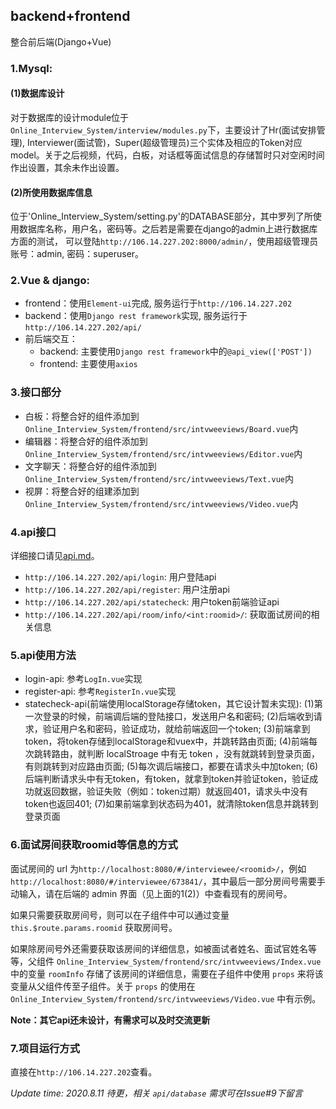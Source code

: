 ## backend+frontend
整合前后端(Django+Vue)
### 1.Mysql: 
#### (1)数据库设计
对于数据库的设计module位于`Online_Interview_System/interview/modules.py`下，主要设计了Hr(面试安排管理), Interviewer(面试管)，Super(超级管理员)三个实体及相应的Token对应model。关于之后视频，代码，白板，对话框等面试信息的存储暂时只对空闲时间作出设置，其余未作出设置。
#### (2)所使用数据库信息
位于'Online_Interview_System/setting.py'的DATABASE部分，其中罗列了所使用数据库名称，用户名，密码等。之后若是需要在django的admin上进行数据库方面的测试， 可以登陆`http://106.14.227.202:8000/admin/`，使用超级管理员账号：admin, 密码：superuser。
### 2.Vue & django: 
- frontend：使用`Element-ui`完成, 服务运行于`http://106.14.227.202`
- backend：使用`Django rest framework`实现, 服务运行于`http://106.14.227.202/api/`
- 前后端交互：
	- backend: 主要使用`Django rest framework`中的`@api_view(['POST'])`
	- frontend: 主要使用`axios`

### 3.接口部分
- 白板：将整合好的组件添加到`Online_Interview_System/frontend/src/intvweeviews/Board.vue`内
- 编辑器：将整合好的组件添加到`Online_Interview_System/frontend/src/intvweeviews/Editor.vue`内
- 文字聊天：将整合好的组件添加到`Online_Interview_System/frontend/src/intvweeviews/Text.vue`内
- 视屏：将整合好的组建添加到`Online_Interview_System/frontend/src/intvweeviews/Video.vue`内
### 4.api接口
详细接口请见[api.md](API.md)。

- `http://106.14.227.202/api/login`: 用户登陆api
- `http://106.14.227.202/api/register`: 用户注册api
- `http://106.14.227.202/api/statecheck`: 用户token前端验证api
- `http://106.14.227.202/api/room/info/<int:roomid>/`: 获取面试房间的相关信息

### 5.api使用方法
- login-api: 参考`LogIn.vue`实现
- register-api: 参考`RegisterIn.vue`实现
- statecheck-api(前端使用localStorage存储token，其它设计暂未实现): (1)第一次登录的时候，前端调后端的登陆接口，发送用户名和密码; (2)后端收到请求，验证用户名和密码，验证成功，就给前端返回一个token; (3)前端拿到token，将token存储到localStorage和vuex中，并跳转路由页面; (4)前端每次跳转路由，就判断 localStroage 中有无 token ，没有就跳转到登录页面，有则跳转到对应路由页面; (5)每次调后端接口，都要在请求头中加token; (6)后端判断请求头中有无token，有token，就拿到token并验证token，验证成功就返回数据，验证失败（例如：token过期）就返回401，请求头中没有token也返回401; (7)如果前端拿到状态码为401，就清除token信息并跳转到登录页面

### 6.面试房间获取roomid等信息的方式
面试房间的 url 为`http://localhost:8080/#/interviewee/<roomid>/`，例如 `http://localhost:8080/#/interviewee/673841/`，其中最后一部分房间号需要手动输入，请在后端的 admin 界面（见上面的1(2)）中查看现有的房间号。

如果只需要获取房间号，则可以在子组件中可以通过变量 `this.$route.params.roomid` 获取房间号。

如果除房间号外还需要获取该房间的详细信息，如被面试者姓名、面试官姓名等等，父组件 `Online_Interview_System/frontend/src/intvweeviews/Index.vue` 中的变量 `roomInfo` 存储了该房间的详细信息，需要在子组件中使用 `props` 来将该变量从父组件传至子组件。关于 `props` 的使用在 `Online_Interview_System/frontend/src/intvweeviews/Video.vue` 中有示例。

**Note：其它api还未设计，有需求可以及时交流更新**
### 7.项目运行方式
直接在`http://106.14.227.202`查看。




<I>Update time: 2020.8.11</I>
<I>待更，相关 `api/database` 需求可在Issue#9下留言</I>
